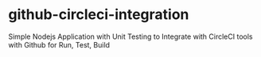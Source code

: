# github-circleci-integration
Simple Nodejs Application with Unit Testing to Integrate with CircleCI tools with Github for Run, Test, Build
